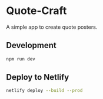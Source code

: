 # Quote-Craft

A simple app to create quote posters.

## Development

```bash
npm run dev
```


## Deploy to Netlify

```bash
netlify deploy --build --prod      
```